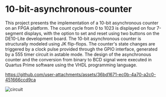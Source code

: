 # 10-bit-asynchronous-counter
This project presents the implementation of a 10-bit asynchronous counter on an FPGA platform. The count cycle from 0 to 1023 is displayed on four 7-segment displays, with the option to set and reset using two buttons on the DE10-Lite development board. The 10-bit asynchronous counter is structurally modeled using JK flip-flops. The counter's state changes are triggered by a clock pulse provided through the GPIO interface, generated by a 555 timer circuit in astable mode. The design of the asynchronous counter and the conversion from binary to BCD signal were executed in Quartus Prime software using the VHDL programming language.


https://github.com/user-attachments/assets/36bd1671-ec0b-4a70-a2c0-451666ccd9ca

![circuit](https://github.com/user-attachments/assets/7106d2c8-9700-4e81-9097-970a9e8cb1d7)
